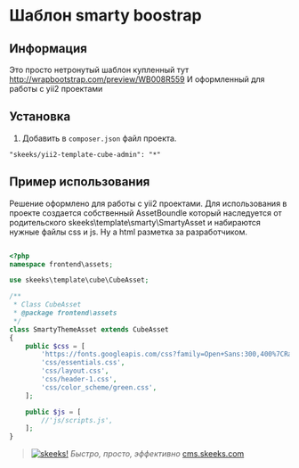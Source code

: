 Шаблон smarty boostrap
===================================

Информация
-------------------

Это просто нетронутый шаблон купленный тут http://wrapbootstrap.com/preview/WB008R559
И оформленный для работы с yii2 проектами

Установка
------------

1) Добавить в `composer.json` файл проекта.

```
"skeeks/yii2-template-cube-admin": "*"
```


Пример использования
------------

Решение оформлено для работы с yii2 проектами. Для использования в проекте создается собственный AssetBoundle который наследуется от родительского skeeks\template\smarty\SmartyAsset и набираются нужные файлы css и js.
Ну а html разметка за разработчиком.

```php

<?php
namespace frontend\assets;

use skeeks\template\cube\CubeAsset;

/**
 * Class CubeAsset
 * @package frontend\assets
 */
class SmartyThemeAsset extends CubeAsset
{
    public $css = [
        'https://fonts.googleapis.com/css?family=Open+Sans:300,400%7CRaleway:300,400,500,600,700%7CLato:300,400,400italic,600,700',
        'css/essentials.css',
        'css/layout.css',
        'css/header-1.css',
        'css/color_scheme/green.css',
    ];

    public $js = [
        //'js/scripts.js',
    ];
}


```

> [![skeeks!](https://gravatar.com/userimage/74431132/13d04d83218593564422770b616e5622.jpg)](http://www.skeeks.com)
<i>Быстро, просто, эффективно</i>
[cms.skeeks.com](http://cms.skeeks.com)
